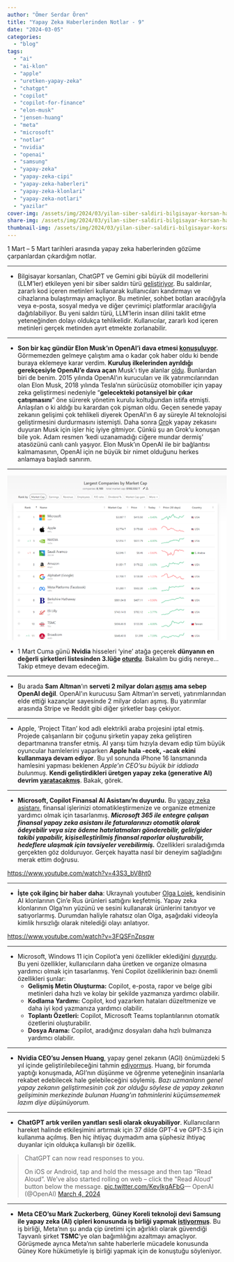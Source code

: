 ```yaml
---
author: "Ömer Serdar Ören"
title: "Yapay Zeka Haberlerinden Notlar - 9"
date: "2024-03-05"
categories: 
  - "blog"
tags: 
  - "ai"
  - "ai-klon"
  - "apple"
  - "uretken-yapay-zeka"
  - "chatgpt"
  - "copilot"
  - "copilot-for-finance"
  - "elon-musk"
  - "jensen-huang"
  - "meta"
  - "microsoft"
  - "notlar"
  - "nvidia"
  - "openai"
  - "samsung"
  - "yapay-zeka"
  - "yapay-zeka-cipi"
  - "yapay-zeka-haberleri"
  - "yapay-zeka-klonlari"
  - "yapay-zeka-notlari"
  - "yazilar"
cover-img: /assets/img/2024/03/yilan-siber-saldiri-bilgisayar-korsan-hacker-bing-image-creator-mart-2024-1.jpeg
share-img: /assets/img/2024/03/yilan-siber-saldiri-bilgisayar-korsan-hacker-bing-image-creator-mart-2024-1.jpeg
thumbnail-img: /assets/img/2024/03/yilan-siber-saldiri-bilgisayar-korsan-hacker-bing-image-creator-mart-2024-1.jpeg
---
```


1 Mart – 5 Mart tarihleri arasında yapay zeka haberlerinden gözüme çarpanlardan çıkardığım notlar.

* * *

- Bilgisayar korsanları, ChatGPT ve Gemini gibi büyük dil modellerini (LLM’ler) etkileyen yeni bir siber saldırı türü [geliştiriyor](https://www.pcmag.com/news/malware-worm-poison-chatgpt-gemini-powered-assistants). Bu saldırılar, zararlı kod içeren metinleri kullanarak kullanıcıları kandırmayı ve cihazlarına bulaştırmayı amaçlıyor. Bu metinler, sohbet botları aracılığıyla veya e-posta, sosyal medya ve diğer çevrimiçi platformlar aracılığıyla dağıtılabiliyor. Bu yeni saldırı türü, LLM’lerin insan dilini taklit etme yeteneğinden dolayı oldukça tehlikelidir. Kullanıcılar, zararlı kod içeren metinleri gerçek metinden ayırt etmekte zorlanabilir.

* * *

- **Son bir kaç gündür Elon Musk’ın OpenAI’i dava etmesi [konuşuluyor](https://www.wired.com/story/wild-claim-at-the-heart-of-elon-musks-openai-lawsuit/).** Görmemezden gelmeye çalıştım ama o kadar çok haber oldu ki bende buraya eklemeye karar verdim. **Kuruluş ilkelerinden ayrıldığı gerekçesiyle OpenAI’e dava açan** Musk’ı tiye alanlar [oldu](https://www.theverge.com/2024/3/1/24087937/elon-musk-suing-openai-nightmare-1l-contracts-exam). Bunlardan biri de benim. 2015 yılında OpenAI’ın kurucuları ve ilk yatırımcılarından olan Elon Musk, 2018 yılında Tesla’nın sürücüsüz otomobiller için yapay zeka geliştirmesi nedeniyle “**gelecekteki potansiyel bir çıkar çatışmasını**” öne sürerek yönetim kurulu koltuğundan istifa etmişti. Anlaşılan o ki aldığı bu karardan çok pişman oldu. Geçen senede yapay zekanın gelişimi çok tehlikeli diyerek OpenAI’ın 6 ay süreyle AI teknolojisi geliştirmesini durdurmasını istemişti. Daha sonra [Gro](https://grok.x.ai/)k yapay zekasını duyuran Musk için işler hiç iyiye gitmiyor. Çünkü şu an Grok’u konuşan bile yok. Adam resmen ‘kedi uzanamadığı ciğere mundar dermiş’ atasözünü canlı canlı yaşıyor. Elon Musk’ın OpenAI ile bir bağlantısı kalmamasının, OpenAI için ne büyük bir nimet olduğunu herkes anlamaya başladı sanırım.

* * *

![](/assets/img/2024/03/dunyanin-en-degerli-sirketleri-listesi-ekran-resmi-2024-03-03-1024x769-1.png)

- 1 Mart Cuma günü **Nvidia** hisseleri ‘yine’ atağa geçerek **dünyanın en değerli şirketleri listesinden 3.lüğe [oturdu](https://companiesmarketcap.com/)**. Bakalım bu gidiş nereye… Takip etmeye devam edeceğim.

* * *

- Bu arada **Sam Altman**‘ın **serveti 2 milyar doları [aşmış](https://www.hindustantimes.com/business/sam-altmans-net-worth-crosses-2-billion-but-openai-is-not-the-reason-101709423891217.html) ama sebep OpenAI değil**. OpenAI’ın kurucusu Sam Altman’ın serveti, yatırımlarından elde ettiği kazançlar sayesinde 2 milyar doları aşmış. Bu yatırımlar arasında Stripe ve Reddit gibi diğer şirketler başı çekiyor.

* * *

- Apple, ‘Project Titan’ kod adlı elektrikli araba projesini iptal etmiş. Projede çalışanların bir çoğunu şirketin yapay zeka geliştiren departmanına transfer etmiş. AI yarışı tüm hızıyla devam edip tüm büyük oyuncular hamlelerini yaparken **Apple hala -ecek, -acak ekini kullanmaya devam ediyor**. Bu yıl sonunda iPhone 16 lansmanında hamlesini yapması beklenen _Apple’ın CEO’su büyük bir iddiada bulunmuş._ **Kendi geliştirdikleri üretgen yapay zeka (generative AI) devrim [yaratacakmış](https://supercarblondie.com/apple-claims-new-generative-ai-will-be-revolutionary/)**. Bakak, görek.

* * *

- **Microsoft, Copilot Finansal AI Asistanı’nı duyurdu.** Bu [yapay zeka asistanı](https://copilotforfinance.microsoft.com/copilot-for-finance-landing.html), finansal işlerinizi otomatikleştirmenize ve organize etmenize yardımcı olmak için tasarlanmış. _**Microsoft 365 ile entegre çalışan finansal yapay zeka asistanı ile faturalarınızı otomatik olarak ödeyebilir veya size ödeme hatırlatmaları gönderebilir, gelir/gider takibi yapabilir, kişiselleştirilmiş finansal raporlar oluşturabilir, hedeflere ulaşmak için tavsiyeler verebilirmiş.**_ Özellikleri sıraladığımda gerçekten göz dolduruyor. Gerçek hayatta nasıl bir deneyim sağladığını merak ettim doğrusu.

<https://www.youtube.com/watch?v=43S3_bV8ht0>

* * *

- **İşte çok ilginç bir haber daha**: Ukraynalı youtuber [Olga Loiek](https://www.youtube.com/watch?v=3FQSFnZpsqw), kendisinin AI klonlarının Çin’e Rus ürünleri sattığını keşfetmiş. Yapay zeka klonlarının Olga’nın yüzünü ve sesini kullanarak ürünlerini tanıtıyor ve satıyorlarmış. Durumdan haliyle rahatsız olan Olga, aşağıdaki videoyla kimlik hırsızlığı olarak nitelediği olayı anlatıyor.

<https://www.youtube.com/watch?v=3FQSFnZpsqw>

* * *

- Microsoft, Windows 11 için Copilot’a yeni özellikler eklediğini [duyurdu](https://blogs.windows.com/windowsexperience/2024/02/29/microsoft-copilot-improvements-for-windows-11/). Bu yeni özellikler, kullanıcıların daha üretken ve organize olmasına yardımcı olmak için tasarlanmış. Yeni Copilot özelliklerinin bazı önemli özellikleri şunlar:
    - **Gelişmiş Metin Oluşturma:** Copilot, e-posta, rapor ve belge gibi metinleri daha hızlı ve kolay bir şekilde yazmanıza yardımcı olabilir.
    - **Kodlama Yardımı:** Copilot, kod yazarken hataları düzeltmenize ve daha iyi kod yazmanıza yardımcı olabilir.    
    - **Toplantı Özetleri:** Copilot, Microsoft Teams toplantılarının otomatik özetlerini oluşturabilir.    
    - **Dosya Arama:** Copilot, aradığınız dosyaları daha hızlı bulmanıza yardımcı olabilir.

* * *

- **Nvidia CEO’su Jensen Huang**, yapay genel zekanın (AGI) önümüzdeki 5 yıl içinde geliştirilebileceğini tahmin [ediyormuş](https://www.foxbusiness.com/technology/nvidia-ceo-jensen-huang-says-ai-could-pass-most-human-tests-5-years). Huang, bir forumda yaptığı konuşmada, AGI’nın düşünme ve öğrenme yeteneğinin insanlarla rekabet edebilecek hale gelebileceğini söylemiş. _Bazı uzmanların genel yapay zekanın geliştirmesinin çok zor olduğu söylese de yapay zekanın gelişiminin merkezinde bulunan Huang’ın tahminlerini küçümsememek lazım diye düşünüyorum._

* * *

- **ChatGPT artık verilen yanıtları sesli olarak okuyabiliyor**. Kullanıcıların hareket halinde etkileşimini artırmak için 37 dilde GPT-4 ve GPT-3.5 için kullanıma açılmış. Ben hiç ihtiyaç duymadım ama şüphesiz ihtiyaç duyanlar için oldukça kullanışlı bir özellik.

> ChatGPT can now read responses to you.  
>   
> On iOS or Android, tap and hold the message and then tap “Read Aloud”. We’ve also started rolling on web – click the "Read Aloud" button below the message. [pic.twitter.com/KevIkgAFbG](https://t.co/KevIkgAFbG)— OpenAI (@OpenAI) [March 4, 2024](https://twitter.com/OpenAI/status/1764712432939995549)

* * *

- **Meta CEO’su Mark Zuckerberg**, **Güney Koreli teknoloji devi Samsung ile yapay zeka (AI) çipleri konusunda iş birliği yapmak [istiyormuş](https://www.koreatimes.co.kr/www/tech/2024/03/133_369772.html)**. Bu iş birliği, Meta’nın şu anda çip üretimi için ağırlıklı olarak güvendiği Tayvanlı şirket **TSMC**‘ye olan bağımlılığını azaltmayı amaçlıyor. Görüşmede ayrıca Meta’nın sahte haberlerle mücadele konusunda Güney Kore hükümetiyle iş birliği yapmak için de konuştuğu söyleniyor.
